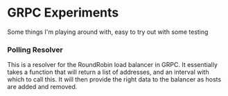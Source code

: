 # GRPC Experiments

Some things I'm playing around with, easy to try out with some testing

### Polling Resolver

This is a resolver for the RoundRobin load balancer in GRPC. It
essentially takes a function that will return a list of addresses, and
an interval with which to call this. It will then provide the right
data to the balancer as hosts are added and removed.
